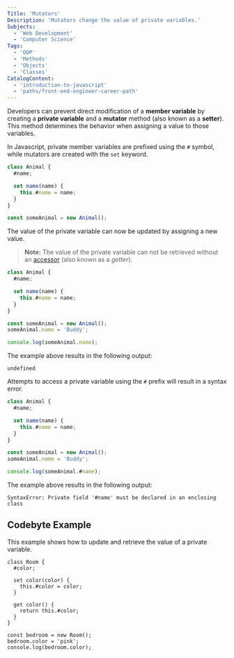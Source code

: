```yaml
---
Title: 'Mutators'
Description: 'Mutators change the value of private variables.'
Subjects:
  - 'Web Development'
  - 'Computer Science'
Tags:
  - 'OOP'
  - 'Methods'
  - 'Objects'
  - 'Classes'
CatalogContent:
  - 'introduction-to-javascript'
  - 'paths/front-end-engineer-career-path'
---
```


Developers can prevent direct modification of a **member variable** by creating a **private variable** and a **mutator** method (also known as a **setter**). This method determines the behavior when assigning a value to those variables.

In Javascript, private member variables are prefixed using the `#` symbol, while mutators are created with the `set` keyword.

```js
class Animal {
  #name;

  set name(name) {
    this.#name = name;
  }
}

const someAnimal = new Animal();
```

The value of the private variable can now be updated by assigning a new value.

> **Note:** The value of the private variable can not be retrieved without an [accessor](https://www.codecademy.com/resources/docs/javascript/accessors) (also known as a *getter*).

```js
class Animal {
  #name;

  set name(name) {
    this.#name = name;
  }
}

const someAnimal = new Animal();
someAnimal.name = 'Buddy';

console.log(someAnimal.name);
```

The example above results in the following output:

```shell
undefined
```

Attempts to access a private variable using the `#` prefix will result in a syntax error.

```js
class Animal {
  #name;

  set name(name) {
    this.#name = name;
  }
}

const someAnimal = new Animal();
someAnimal.name = 'Buddy';

console.log(someAnimal.#name);
```

The example above results in the following output:

```shell
SyntaxError: Private field '#name' must be declared in an enclosing class
```

## Codebyte Example

This example shows how to update and retrieve the value of a private variable.

```codebyte/js
class Room {
  #color;

  set color(color) {
    this.#color = color;
  }

  get color() {
    return this.#color;
  }
}

const bedroom = new Room();
bedroom.color = 'pink';
console.log(bedroom.color);
```
